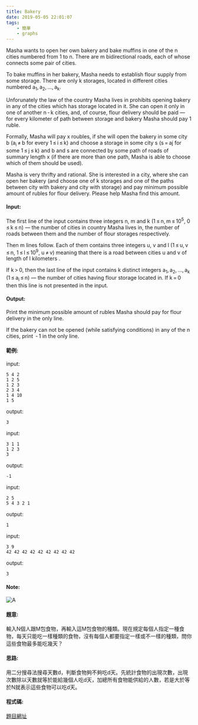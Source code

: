 ```yaml
---
title: Bakery
date: 2019-05-05 22:01:07
tags:
    - 簡單
    - graphs
---
```

Masha wants to open her own bakery and bake muffins in one of the n cities numbered from 1 to n. There are m bidirectional roads, each of whose connects some pair of cities.

To bake muffins in her bakery, Masha needs to establish flour supply from some storage. There are only k storages, located in different cities numbered a<sub>1</sub>, a<sub>2</sub>, ..., a<sub>k</sub>.

Unforunately the law of the country Masha lives in prohibits opening bakery in any of the cities which has storage located in it. She can open it only in one of another n - k cities, and, of course, flour delivery should be paid — for every kilometer of path between storage and bakery Masha should pay 1 ruble.

Formally, Masha will pay x roubles, if she will open the bakery in some city b (a<sub>i</sub> ≠ b for every 1 ≤ i ≤ k) and choose a storage in some city s (s = aj for some 1 ≤ j ≤ k) and b and s are connected by some path of roads of summary length x (if there are more than one path, Masha is able to choose which of them should be used).

Masha is very thrifty and rational. She is interested in a city, where she can open her bakery (and choose one of k storages and one of the paths between city with bakery and city with storage) and pay minimum possible amount of rubles for flour delivery. Please help Masha find this amount.
<!-- more -->
#### Input:
The first line of the input contains three integers n, m and k (1 ≤ n, m ≤ 10<sup>5</sup>, 0 ≤ k ≤ n) — the number of cities in country Masha lives in, the number of roads between them and the number of flour storages respectively.

Then m lines follow. Each of them contains three integers u, v and l (1 ≤ u, v ≤ n, 1 ≤ l ≤ 10<sup>9</sup>, u ≠ v) meaning that there is a road between cities u and v of length of l kilometers .

If k > 0, then the last line of the input contains k distinct integers a<sub>1</sub>, a<sub>2</sub>, ..., a<sub>k</sub> (1 ≤ a<sub>i</sub> ≤ n) — the number of cities having flour storage located in. If k = 0 then this line is not presented in the input.

#### Output:
Print the minimum possible amount of rubles Masha should pay for flour delivery in the only line.

If the bakery can not be opened (while satisfying conditions) in any of the n cities, print  - 1 in the only line.

#### 範例:
input:
```
5 4 2
1 2 5
1 2 3
2 3 4
1 4 10
1 5
```
output:
```
3
```
input:
```
3 1 1
1 2 3
3
```
output:
```
-1
```
input:
```
2 5
5 4 3 2 1
```
output:
```
1
```
input:
```
3 9
42 42 42 42 42 42 42 42 42
```
output:
```
3
```
#### Note:
![A](A.PNG)

#### 題意:
輸入N個人跟M包食物，再輸入這M包食物的種類。現在規定每個人指定一種食物，每天只能吃一樣種類的食物，沒有每個人都要指定一樣或不一樣的種類，問你這些食物最多能吃幾天？

#### 思路:
用二分搜尋法搜尋天數d，判斷食物夠不夠吃d天。先統計食物的出現次數，出現次數除以天數就等於能給幾個人吃d天，加總所有食物能供給的人數，若是大於等於N就表示這些食物可以吃d天。

#### 程式碼:
<script src="https://gist.github.com/Daviswww/fcc80ed825820de5d02df437d0351496.js"></script>
[題目網址](https://codeforces.com/problemset/problem/707/B)